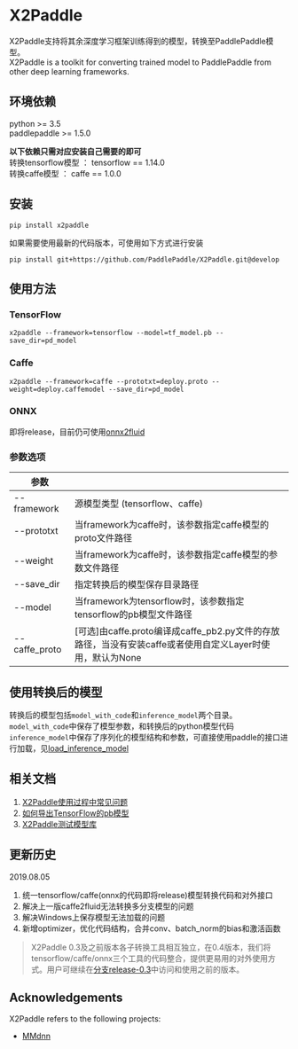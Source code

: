 # X2Paddle
X2Paddle支持将其余深度学习框架训练得到的模型，转换至PaddlePaddle模型。  
X2Paddle is a toolkit for converting trained model to PaddlePaddle from other deep learning frameworks.

## 环境依赖

python >= 3.5  
paddlepaddle >= 1.5.0  

**以下依赖只需对应安装自己需要的即可**  
转换tensorflow模型 ： tensorflow == 1.14.0  
转换caffe模型 ： caffe == 1.0.0  

## 安装
```
pip install x2paddle
```
如果需要使用最新的代码版本，可使用如下方式进行安装  
```
pip install git+https://github.com/PaddlePaddle/X2Paddle.git@develop
```

## 使用方法
### TensorFlow
```
x2paddle --framework=tensorflow --model=tf_model.pb --save_dir=pd_model
```
### Caffe
```
x2paddle --framework=caffe --prototxt=deploy.proto --weight=deploy.caffemodel --save_dir=pd_model
```
### ONNX
即将release，目前仍可使用[onnx2fluid](https://github.com/PaddlePaddle/X2Paddle/tree/release-0.3/onnx2fluid)

### 参数选项
| 参数 | |
|----------|--------------|
|--framework | 源模型类型 (tensorflow、caffe) |
|--prototxt | 当framework为caffe时，该参数指定caffe模型的proto文件路径 |
|--weight | 当framework为caffe时，该参数指定caffe模型的参数文件路径 |
|--save_dir | 指定转换后的模型保存目录路径 |
|--model | 当framework为tensorflow时，该参数指定tensorflow的pb模型文件路径 |
|--caffe_proto | [可选]由caffe.proto编译成caffe_pb2.py文件的存放路径，当没有安装caffe或者使用自定义Layer时使用，默认为None |

## 使用转换后的模型
转换后的模型包括`model_with_code`和`inference_model`两个目录。  
`model_with_code`中保存了模型参数，和转换后的python模型代码  
`inference_model`中保存了序列化的模型结构和参数，可直接使用paddle的接口进行加载，见[load_inference_model](https://www.paddlepaddle.org.cn/documentation/docs/zh/1.5/api_guides/low_level/inference.html#api-guide-inference)

## 相关文档
1. [X2Paddle使用过程中常见问题](Q&A.md)  
2. [如何导出TensorFlow的pb模型](export_tf_model.md)
3. [X2Paddle测试模型库](x2paddle_model_zoo.md)

## 更新历史
2019.08.05  
1. 统一tensorflow/caffe(onnx的代码即将release)模型转换代码和对外接口
2. 解决上一版caffe2fluid无法转换多分支模型的问题
3. 解决Windows上保存模型无法加载的问题
4. 新增optimizer，优化代码结构，合并conv、batch_norm的bias和激活函数  
> X2Paddle 0.3及之前版本各子转换工具相互独立，在0.4版本，我们将tensorflow/caffe/onnx三个工具的代码整合，提供更易用的对外使用方式。用户可继续在[分支release-0.3](https://github.com/PaddlePaddle/X2Paddle/tree/release-0.3)中访问和使用之前的版本。

## Acknowledgements

X2Paddle refers to the following projects:
- [MMdnn](https://github.com/microsoft/MMdnn)
